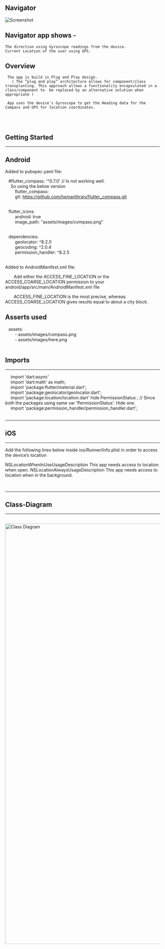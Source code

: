 ## Navigator

![Screenshot](https://user-images.githubusercontent.com/3163167/217814389-a05091a0-7dda-44ed-8d38-4da097f832db.png)



## Navigator app shows -
	
	The direction using Gyroscope readings from the device.
	Current Location of the user using GPS.
	
## Overview

   	 The app is build in Plug and Play design.
	   ( The “plug and play” architecture allows for component/class transplanting. This approach allows a functionality encapsulated in a 			      class/component to  be replaced by an alternative solution when appropriate )
   
	 App uses the device's Gyroscope to get the Heading data for the Compass and GPS for location coordinates.
   
 <br><br>
 

## Getting Started

---------
Android
---------


Added to pubspec.yaml file:

   &ensp; #flutter_compass: '^0.7.0' // Is not working well. <br>
      &emsp; So using the below version <br>
   &emsp;&emsp;   flutter_compass: <br>
   &emsp;&emsp;     git: https://github.com/hemanthrajv/flutter_compass.git <br><br>


   &ensp; flutter_icons: <br>
   &emsp;&emsp;      android: true <br>
   &emsp;&emsp;      image_path: "assets/images/compass.png" <br><br>


   &ensp; dependencies: <br>
   &emsp;&emsp; geolocator: ^8.2.0 <br>
   &emsp;&emsp; geocoding: ^2.0.4 <br>
   &emsp;&emsp; permission_handler: ^8.2.5 <br><br>

Added to AndroidManifest.xml file: <br>

&emsp;&emsp;Add either the ACCESS_FINE_LOCATION or the ACCESS_COARSE_LOCATION permission to your android/app/src/main/AndroidManifest.xml file
&emsp;&emsp;<uses-permission android:name="android.permission.ACCESS_FINE_LOCATION"/>

&emsp;&emsp;ACCESS_FINE_LOCATION is the most precise, whereas ACCESS_COARSE_LOCATION gives results equal to about a city block. <br>


 Asserts used
 -------------

   &ensp;  assets: <br>
   &emsp;&emsp;     - assets/images/compass.png <br>
   &emsp;&emsp;     - assets/images/here.png <br> <br>




## Imports
--------

&emsp; import 'dart:async' <br>
&emsp; import 'dart:math' as math; <br>
&emsp; import 'package:flutter/material.dart'; <br>
&emsp; import 'package:geolocator/geolocator.dart'; <br>
&emsp; import 'package:location/location.dart' hide PermissionStatus ; // Since both the packages using same var 'PermissionStatus'. Hide one. <br>
&emsp; import 'package:permission_handler/permission_handler.dart'; <br><br>







---------
## iOS
---------



Add the following lines below inside ios/Runner/Info.plist in order to access the device’s location

<key>NSLocationWhenInUseUsageDescription</key>
<string>This app needs access to location when open.</string>
<key>NSLocationAlwaysUsageDescription</key>
<string>This app needs access to location when in the background.</string><br>

<br>

-------------------
## Class-Diagram
-------------------
<br>
<img width="1368" alt="Class Diagram" src="https://user-images.githubusercontent.com/3163167/217630164-9af7dc9a-0f51-4e01-b500-fc63e2eb3fab.png">



